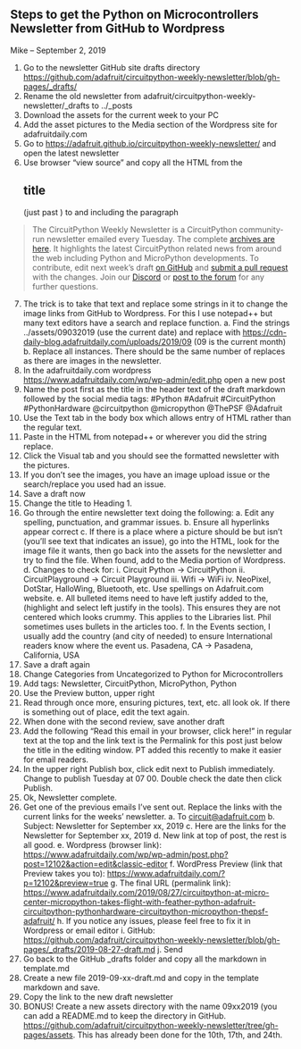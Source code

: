 ## Steps to get the Python on Microcontrollers Newsletter from GitHub to Wordpress

Mike – September 2, 2019

1.	Go to the newsletter GitHub site drafts directory https://github.com/adafruit/circuitpython-weekly-newsletter/blob/gh-pages/_drafts/
2.	Rename the old newsletter from adafruit/circuitpython-weekly-newsletter/_drafts to ../_posts
3.	Download the assets for the current week to your PC
4.	Add the asset pictures to the Media section of the Wordpress site for adafruitdaily.com
5.	Go to https://adafruit.github.io/circuitpython-weekly-newsletter/ and open the latest newsletter
6.	Use browser “view source” and copy all the HTML from the <h2>title</h2> (just past <!-- main content-wrapping table -->) to and including the paragraph
> The CircuitPython Weekly Newsletter is a CircuitPython community-run newsletter emailed every Tuesday. The complete <a href="https://www.adafruitdaily.com/category/circuitpython/">archives are here</a>. It highlights the latest CircuitPython related news from around the web including Python and MicroPython developments. To contribute, edit next week’s draft <a href="https://github.com/adafruit/circuitpython-weekly-newsletter/tree/gh-pages/_drafts">on GitHub</a> and <a href="https://help.github.com/articles/editing-files-in-your-repository/">submit a pull request</a> with the changes. Join our <a href="https://adafru.it/discord">Discord</a> or <a href="https://forums.adafruit.com/viewforum.php?f=60">post to the forum</a> for any further questions.
7.	The trick is to take that text and replace some strings in it to change the image links from GitHub to Wordpress. For this I use notepad++ but many text editors have a search and replace function.
a.	Find the strings ../assets/09032019 (use the current date) and replace with 
https://cdn-daily-blog.adafruitdaily.com/uploads/2019/09 (09 is the current month)
b.	Replace all instances. There should be the same number of replaces as there are images in the newsletter.
8.	In the adafruitdaily.com wordpress https://www.adafruitdaily.com/wp/wp-admin/edit.php open a new post
9.	Name the post first as the title in the header text of the draft markdown followed by the social media tags: #Python #Adafruit #CircuitPython #PythonHardware @circuitpython @micropython @ThePSF @Adafruit
10.	Use the Text tab in the body box which allows entry of HTML rather than the regular text. 
11.	Paste in the HTML from notepad++ or wherever you did the string replace.
12.	Click the Visual tab and you should see the formatted newsletter with the pictures.
13.	If you don’t see the images, you have an image upload issue or the search/replace you used had an issue.
14.	Save a draft now
15.	Change the title to Heading 1.
16.	Go through the entire newsletter text doing the following:
a.	Edit any spelling, punctuation, and grammar issues.
b.	Ensure all hyperlinks appear correct
c.	If there is a place where a picture should be but isn’t (you’ll see text that indicates an issue), go into the HTML, look for the image file it wants, then go back into the assets for the newsletter and try to find the file. When found, add to the Media portion of Wordpress.
d.	Changes to check for:
i.	Circuit Python -> CircuitPython
ii.	CircuitPlayground -> Circuit Playground
iii.	Wifi -> WiFi
iv.	NeoPixel, DotStar, HalloWing, Bluetooth, etc. Use spellings on Adafruit.com website.
e.	All bulleted items need to have left justify added to the, (highlight and select left justify in the tools). This ensures they are not centered which looks crummy. This applies to the Libraries list. Phil sometimes uses bullets in the articles too.
f.	In the Events section, I usually add the country (and city of needed) to ensure International readers know where the event us. Pasadena, CA -> Pasadena, California, USA
17.	Save a draft again
18.	Change Categories from Uncategorized to Python for Microcontrollers
19.	Add tags: Newsletter, CircuitPython, MicroPython, Python
20.	Use the Preview button, upper right
21.	Read through once more, ensuring pictures, text, etc. all look ok. If there is something out of place, edit the text again.
22.	When done with the second review, save another draft
23.	Add the following “Read this email in your browser, click here!” in regular text at the top and the link text is the Permalink for this post just below the title in the editing window. PT added this recently to make it easier for email readers.
24.	In the upper right Publish box, click edit next to Publish immediately. Change to publish Tuesday at 07 00. Double check the date then click Publish.
25.	Ok, Newsletter complete.
26.	Get one of the previous emails I’ve sent out. Replace the links with the current links for the weeks’ newsletter.
a.	To circuit@adafruit.com
b.	Subject: Newsletter for September xx, 2019
c.	Here are the links for the Newsletter for September xx, 2019
d.	New link at top of post, the rest is all good.
e.	Wordpress (browser link):  https://www.adafruitdaily.com/wp/wp-admin/post.php?post=12102&action=edit&classic-editor
f.	WordPress Preview (link that Preview takes you to): https://www.adafruitdaily.com/?p=12102&preview=true
g.	The final URL (permalink link): https://www.adafruitdaily.com/2019/08/27/circuitpython-at-micro-center-micropython-takes-flight-with-feather-python-adafruit-circuitpython-pythonhardware-circuitpython-micropython-thepsf-adafruit/
h.	If you notice any issues, please feel free to fix it in Wordpress or email editor 
i.	GitHub: https://github.com/adafruit/circuitpython-weekly-newsletter/blob/gh-pages/_drafts/2019-08-27-draft.md
j.	Send
27.	Go back to the GitHub _drafts folder and copy all the markdown in template.md
28.	Create a new file 2019-09-xx-draft.md and copy in the template markdown and save.
29.	Copy the link to the new draft newsletter 
30.	BONUS! Create a new assets directory with the name 09xx2019 (you can add a README.md to keep the directory in GitHub. https://github.com/adafruit/circuitpython-weekly-newsletter/tree/gh-pages/assets. This has already been done for the 10th, 17th, and 24th.
